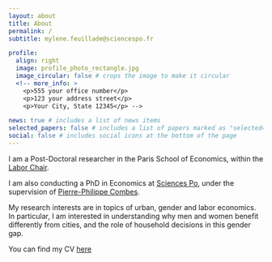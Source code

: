 ```yaml
---
layout: about
title: About
permalink: /
subtitle: mylene.feuillade@sciencespo.fr

profile:
  align: right
  image: profile_photo_rectangle.jpg
  image_circular: false # crops the image to make it circular
  <!-- more_info: >
    <p>555 your office number</p>
    <p>123 your address street</p>
    <p>Your City, State 12345</p> -->

news: true # includes a list of news items
selected_papers: false # includes a list of papers marked as "selected={true}"
social: false # includes social icons at the bottom of the page
---
```

I am a Post-Doctoral researcher in the Paris School of Economics, within the [Labor Chair](https://www.parisschoolofeconomics.eu/en/pse-partnership-programme/chairs/labor-chair/).

I am also conducting a PhD in Economics at [Sciences Po](https://www.sciencespo.fr/department-economics/en.html), under the supervision of [Pierre-Philippe Combes](https://sites.google.com/view/pierrephilippecombes/).

My research interests are in topics of urban, gender and labor economics. In particular, I am interested in understanding why men and women benefit differently from cities, and the role of household decisions in this gender gap. 

You can find my CV [here](https://mylenefeuillade.github.io/assets/pdf/Feuillade_CV.pdf)